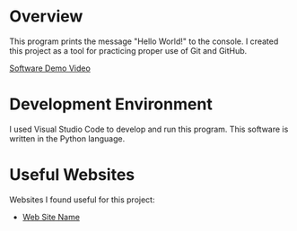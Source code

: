 # Overview

This program prints the message "Hello World!" to the console.
I created this project as a tool for practicing proper use of Git and GitHub.

[Software Demo Video](\https://youtu.be/7YQ0pdNCwhM)

# Development Environment

I used Visual Studio Code to develop and run this program.
This software is written in the Python language.

# Useful Websites

Websites I found useful for this project:
* [Web Site Name](https://github.com/git-guides/git-init)